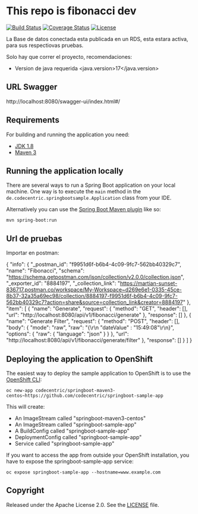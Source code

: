# This repo is fibonacci dev


[![Build Status](https://travis-ci.org/codecentric/springboot-sample-app.svg?branch=master)](https://travis-ci.org/codecentric/springboot-sample-app)
[![Coverage Status](https://coveralls.io/repos/github/codecentric/springboot-sample-app/badge.svg?branch=master)](https://coveralls.io/github/codecentric/springboot-sample-app?branch=master)
[![License](http://img.shields.io/:license-apache-blue.svg)](http://www.apache.org/licenses/LICENSE-2.0.html)

La Base de datos conectada esta publicada en un RDS, esta estara activa, para sus respectiovas pruebas.

Solo hay que correr el proyecto, recomendaciones:
  -  Version de java requerida   <java.version>17</java.version>


## URL Swagger
http://localhost:8080/swagger-ui/index.html#/


## Requirements

For building and running the application you need:

- [JDK 1.8](http://www.oracle.com/technetwork/java/javase/downloads/jdk8-downloads-2133151.html)
- [Maven 3](https://maven.apache.org)

## Running the application locally

There are several ways to run a Spring Boot application on your local machine. One way is to execute the `main` method in the `de.codecentric.springbootsample.Application` class from your IDE.

Alternatively you can use the [Spring Boot Maven plugin](https://docs.spring.io/spring-boot/docs/current/reference/html/build-tool-plugins-maven-plugin.html) like so:

```shell
mvn spring-boot:run
```

## Url de pruebas

Importar en postman:

{
	"info": {
		"_postman_id": "f9951d6f-b6b4-4c09-9fc7-562bb40329c7",
		"name": "Fibonacci",
		"schema": "https://schema.getpostman.com/json/collection/v2.0.0/collection.json",
		"_exporter_id": "8884197",
		"_collection_link": "https://martian-sunset-836717.postman.co/workspace/My-Workspace~d269e6e1-0335-45ce-8b37-32a35a69ec98/collection/8884197-f9951d6f-b6b4-4c09-9fc7-562bb40329c7?action=share&source=collection_link&creator=8884197"
	},
	"item": [
		{
			"name": "Generate",
			"request": {
				"method": "GET",
				"header": [],
				"url": "http://localhost:8080/api/v1/fibonacci/generate"
			},
			"response": []
		},
		{
			"name": "Generate Filter",
			"request": {
				"method": "POST",
				"header": [],
				"body": {
					"mode": "raw",
					"raw": "{\r\n    \"dateValue\" : \"15:49:08\"\r\n}",
					"options": {
						"raw": {
							"language": "json"
						}
					}
				},
				"url": "http://localhost:8080/api/v1/fibonacci/generate/filter"
			},
			"response": []
		}
	]
}

## Deploying the application to OpenShift

The easiest way to deploy the sample application to OpenShift is to use the [OpenShift CLI](https://docs.openshift.org/latest/cli_reference/index.html):

```shell
oc new-app codecentric/springboot-maven3-centos~https://github.com/codecentric/springboot-sample-app
```

This will create:

* An ImageStream called "springboot-maven3-centos"
* An ImageStream called "springboot-sample-app"
* A BuildConfig called "springboot-sample-app"
* DeploymentConfig called "springboot-sample-app"
* Service called "springboot-sample-app"

If you want to access the app from outside your OpenShift installation, you have to expose the springboot-sample-app service:

```shell
oc expose springboot-sample-app --hostname=www.example.com
```

## Copyright

Released under the Apache License 2.0. See the [LICENSE](https://github.com/codecentric/springboot-sample-app/blob/master/LICENSE) file.
